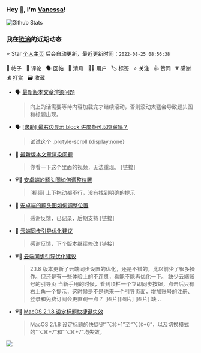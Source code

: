 ### Hey 👋, I'm [Vanessa](http://vanessa.b3log.org/)!

![Github Stats](https://github-readme-stats.vercel.app/api?username=Vanessa219&show_icons=true)

<!--events start -->

### 我在[链滴](https://ld246.com)的近期动态

⭐️ Star [个人主页](https://github.com/Vanessa219/Vanessa219) 后会自动更新，最近更新时间：`2022-08-25 08:56:38`

📝 帖子 &nbsp; 💬 评论 &nbsp; 🗣 回帖 &nbsp; 🌙 清月 &nbsp; 👨‍💻 用户 &nbsp; 🏷️ 标签 &nbsp; ⭐️ 关注 &nbsp; 👍 赞同 &nbsp; 💗 感谢 &nbsp; 💰 打赏 &nbsp; 🗃 收藏

* 🗣 [最新版本文章渲染问题](https://ld246.com/article/1661313789458/comment/1661336201394#comments)

  > 向上的话需要等待内容加载完才继续滚动，否则滚动太猛会导致题头图和标题出现。
* 🗣 [[求助] 最右边显示 block 进度条可以隐藏吗？](https://ld246.com/article/1661313110042/comment/1661330965008#comments)

  > 试试这个 .protyle-scroll {display:none}
* 💬 [最新版本文章渲染问题](https://ld246.com/article/1661313789458/comment/1661331055242#comments)

  > 你看一下这个里面的视频，无法重现。 [链接]
* 💗📝 [安卓端的题头图如何调整位置](https://ld246.com/article/1661257958857)

  > [视频] 上下拖动都不行，没有找到明确的提示
* 💬 [安卓端的题头图如何调整位置](https://ld246.com/article/1661257958857/comment/1661306985337#comments)

  > 感谢反馈，已记录，后期支持 [链接]
* 💬 [云端同步引导优化建议](https://ld246.com/article/1661141781019/comment/1661306396515#comments)

  > 感谢反馈，下个版本继续修改 [链接]
* 💗📝 [云端同步引导优化建议](https://ld246.com/article/1661141781019)

  > 2.1.8 版本更新了云端同步设置的优化，还是不错的，比以前少了很多操作。但还是有一些体验上的不连贯，看能不能再优化一下。 缺少云端账号的引导页 当新手用的时候，看到顶栏一个立即同步按钮，点击后只有右上角一个提示，这时候是不是也来一个引导页面，增加账号的注册、登录和免费订阅会更直观一点？ [图片][图片] [图片] 缺 ..
* 💗📝 [MacOS 2.1.8 设定标题快捷键失效](https://ld246.com/article/1661165962277)

  > MacOS 2.1.8 设定标题的快捷键“⌥⌘+1”至“⌥⌘+6”，以及切换模式的“⌥⌘+7”和“⌥⌘+7”均失效。


<!--events end -->

<a title="Hits" target="_blank" href="https://github.com/Vanessa219/Vanessa219"><img src="https://hits.b3log.org/Vanessa219/Vanessa219.svg"></a>
